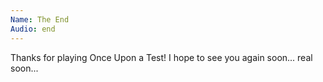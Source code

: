 ```yaml
---
Name: The End
Audio: end
---
```

Thanks for playing Once Upon a Test!
I hope to see you again soon... real soon...